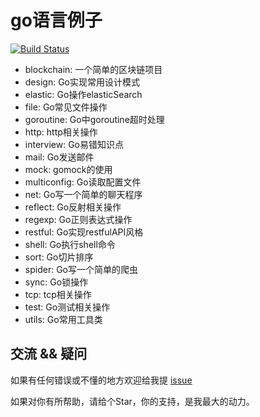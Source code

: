 # go语言例子
[![Build Status](https://travis-ci.org/pibigstar/go-demo.svg?branch=master)](https://travis-ci.org/pibigstar/go-demo)

- blockchain: 一个简单的区块链项目
- design: Go实现常用设计模式
- elastic: Go操作elasticSearch
- file: Go常见文件操作
- goroutine: Go中goroutine超时处理
- http: http相关操作
- interview: Go易错知识点
- mail: Go发送邮件
- mock: gomock的使用
- multiconfig: Go读取配置文件
- net: Go写一个简单的聊天程序
- reflect: Go反射相关操作
- regexp: Go正则表达式操作
- restful: Go实现restfulAPI风格
- shell: Go执行shell命令
- sort: Go切片排序
- spider: Go写一个简单的爬虫
- sync: Go锁操作
- tcp: tcp相关操作
- test: Go测试相关操作
- utils: Go常用工具类

## 交流 && 疑问
如果有任何错误或不懂的地方欢迎给我提 [issue](https://github.com/pibigstar/go-demo/issues)

如果对你有所帮助，请给个Star，你的支持，是我最大的动力。